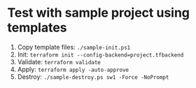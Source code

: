 # Test with sample project using templates

1. Copy template files: `./sample-init.ps1`
2. Init: `terraform init --config-backend=project.tfbackend`
3. Validate: `terraform validate`
4. Apply: `terraform apply -auto-approve`
5. Destroy: `./sample-destroy.ps sw1 -Force -NoPrompt`